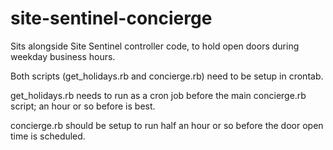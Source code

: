 # site-sentinel-concierge
Sits alongside Site Sentinel controller code, to hold open doors during weekday business hours.

Both scripts (get_holidays.rb and concierge.rb) need to be setup in crontab.

get_holidays.rb needs to run as a cron job before the main concierge.rb script; an hour or so before is best.

concierge.rb should be setup to run half an hour or so before the door open time is scheduled.


